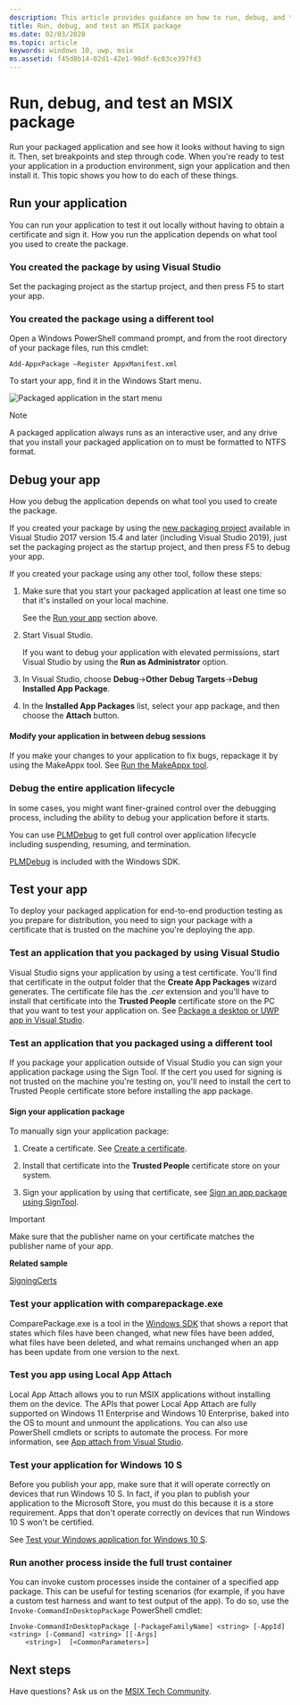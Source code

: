 ```yaml
---
description: This article provides guidance on how to run, debug, and test your packaged desktop application to get it ready for deployment.
title: Run, debug, and test an MSIX package
ms.date: 02/03/2020
ms.topic: article
keywords: windows 10, uwp, msix
ms.assetid: f45d8b14-02d1-42e1-98df-6c03ce397fd3
---
```


# Run, debug, and test an MSIX package

Run your packaged application and see how it looks without having to sign it. Then, set breakpoints and step through code. When you're ready to test your application in a production environment, sign your application and then install it. This topic shows you how to do each of these things.

<a id="run-app"></a>

## Run your application

You can run your application to test it out locally without having to obtain a certificate and sign it. How you run the application depends on what tool you used to create the package.

### You created the package by using Visual Studio

Set the packaging project as the startup project, and then press F5 to start your app.

### You created the package using a different tool

Open a Windows PowerShell command prompt, and from the root directory of your package files, run this cmdlet:

```
Add-AppxPackage –Register AppxManifest.xml
```
To start your app, find it in the Windows Start menu.

![Packaged application in the start menu](images/converted-app-installed.png)

> [!NOTE]
> A packaged application always runs as an interactive user, and any drive that you install your packaged application on to must be formatted to NTFS format.

## Debug your app

How you debug the application depends on what tool you used to create the package.

If you created your package by using the [new packaging project](desktop-to-uwp-packaging-dot-net.md#new-packaging-project) available in Visual Studio 2017 version 15.4 and later (including Visual Studio 2019), just set the packaging project as the startup project, and then press F5 to debug your app.

If you created your package using any other tool, follow these steps:

1. Make sure that you start your packaged application at least one time so that it's installed on your local machine.

   See the [Run your app](#run-app) section above.

2. Start Visual Studio.

   If you want to debug your application with elevated permissions, start Visual Studio by using the **Run as Administrator** option.

3. In Visual Studio, choose **Debug**->**Other Debug Targets**->**Debug Installed App Package**.

4. In the **Installed App Packages** list, select your app package, and then choose the **Attach** button.

#### Modify your application in between debug sessions

If you make your changes to your application to fix bugs, repackage it by using the MakeAppx tool. See [Run the MakeAppx tool](desktop-to-uwp-manual-conversion.md#make-appx).

### Debug the entire application lifecycle

In some cases, you might want finer-grained control over the debugging process, including the ability to debug your application before it starts.

You can use [PLMDebug](/windows-hardware/drivers/debugger/plmdebug) to get full control over application lifecycle including suspending, resuming, and termination.

[PLMDebug](/windows-hardware/drivers/debugger/plmdebug) is included with the Windows SDK.

## Test your app

To deploy your packaged application for end-to-end production testing as you prepare for distribution, you need to sign your package with a certificate that is trusted on the machine you're deploying the app.

### Test an application that you packaged by using Visual Studio

Visual Studio signs your application by using a test certificate. You'll find that certificate in the output folder that the **Create App Packages** wizard generates. The certificate file has the *.cer* extension and you'll have to install that certificate into the **Trusted People** certificate store on the PC that you want to test your application on. See [Package a desktop or UWP app in Visual Studio](../package/packaging-uwp-apps.md#generate-an-app-package).

### Test an application that you packaged using a different tool

If you package your application outside of Visual Studio you can sign your application package using the Sign Tool. If the cert you used for signing is not trusted on the machine you're testing on, you'll need to install the cert to Trusted People certificate store before installing the app package. 

#### Sign your application package

To manually sign your application package:

1. Create a certificate. See [Create a certificate](../package/create-certificate-package-signing.md).

2. Install that certificate into the **Trusted People** certificate store on your system.

3. Sign your application by using that certificate, see [Sign an app package using SignTool](../package/sign-app-package-using-signtool.md).

  > [!IMPORTANT]
  > Make sure that the publisher name on your certificate matches the publisher name of your app.

**Related sample**

[SigningCerts](https://github.com/Microsoft/DesktopBridgeToUWP-Samples/tree/master/Samples/SigningCerts)

### Test your application with comparepackage.exe
ComparePackage.exe is a tool in the [Windows SDK](https://developer.microsoft.com/windows/downloads/windows-sdk/) that shows a report that states which files have been changed, what new files have been added, what files have been deleted, and what remains unchanged when an app has been update from one version to the next.

### Test you app using Local App Attach

Local App Attach allows you to run MSIX applications without installing them on the device. The APIs that power Local App Attach are fully supported on Windows 11 Enterprise and Windows 10 Enterprise, baked into the OS to mount and unmount the applications. You can also use PowerShell cmdlets or scripts to automate the process. For more information, see [App attach from Visual Studio](app-attach-from-visualstudio.md).

### Test your application for Windows 10 S

Before you publish your app, make sure that it will operate correctly on devices that run Windows 10 S. In fact, if you plan to publish your application to the Microsoft Store, you must do this because it is a store requirement. Apps that don't operate correctly on devices that run Windows 10 S won't be certified.

See [Test your Windows application for Windows 10 S](desktop-to-uwp-test-windows-s.md).

### Run another process inside the full trust container

You can invoke custom processes inside the container of a specified app package. This can be useful for testing scenarios (for example, if you have a custom test harness and want to test output of the app). To do so, use the ```Invoke-CommandInDesktopPackage``` PowerShell cmdlet:

```CMD
Invoke-CommandInDesktopPackage [-PackageFamilyName] <string> [-AppId] <string> [-Command] <string> [[-Args]
    <string>]  [<CommonParameters>]
```

## Next steps

Have questions? Ask us on the [MSIX Tech Community](https://techcommunity.microsoft.com/t5/msix/ct-p/MSIX).
